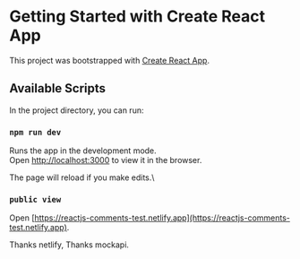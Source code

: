 # Getting Started with Create React App

This project was bootstrapped with [Create React App](https://github.com/facebook/create-react-app).

## Available Scripts

In the project directory, you can run:

### `npm run dev`

Runs the app in the development mode.\
Open [http://localhost:3000](http://localhost:3000) to view it in the browser.

The page will reload if you make edits.\

### `public view`

Open [https://reactjs-comments-test.netlify.app](https://reactjs-comments-test.netlify.app).

Thanks netlify,
Thanks mockapi.
